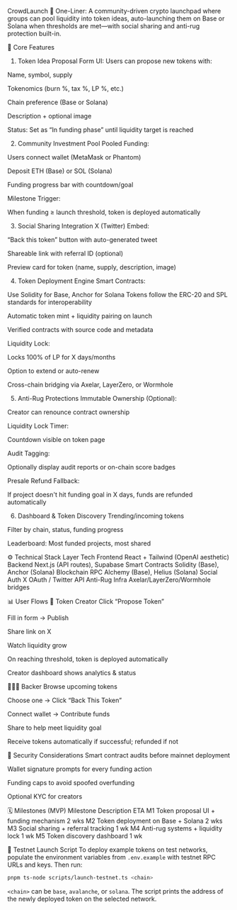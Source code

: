 CrowdLaunch
📌 One-Liner:
A community-driven crypto launchpad where groups can pool liquidity into token ideas, auto-launching them on Base or Solana when thresholds are met—with social sharing and anti-rug protection built-in.

🧱 Core Features
1. Token Idea Proposal
Form UI: Users can propose new tokens with:

Name, symbol, supply

Tokenomics (burn %, tax %, LP %, etc.)

Chain preference (Base or Solana)

Description + optional image

Status: Set as “In funding phase” until liquidity target is reached

2. Community Investment Pool
Pooled Funding:

Users connect wallet (MetaMask or Phantom)

Deposit ETH (Base) or SOL (Solana)

Funding progress bar with countdown/goal

Milestone Trigger:

When funding ≥ launch threshold, token is deployed automatically

3. Social Sharing Integration
X (Twitter) Embed:

“Back this token” button with auto-generated tweet

Shareable link with referral ID (optional)

Preview card for token (name, supply, description, image)

4. Token Deployment Engine
Smart Contracts:

Use Solidity for Base, Anchor for Solana
Tokens follow the ERC-20 and SPL standards for interoperability

Automatic token mint + liquidity pairing on launch

Verified contracts with source code and metadata

Liquidity Lock:

Locks 100% of LP for X days/months

Option to extend or auto-renew

Cross-chain bridging via Axelar, LayerZero, or Wormhole

5. Anti-Rug Protections
Immutable Ownership (Optional):

Creator can renounce contract ownership

Liquidity Lock Timer:

Countdown visible on token page

Audit Tagging:

Optionally display audit reports or on-chain score badges

Presale Refund Fallback:

If project doesn't hit funding goal in X days, funds are refunded automatically

6. Dashboard & Token Discovery
Trending/incoming tokens

Filter by chain, status, funding progress

Leaderboard: Most funded projects, most shared

⚙️ Technical Stack
Layer    Tech
Frontend    React + Tailwind (OpenAI aesthetic)
Backend    Next.js (API routes), Supabase
Smart Contracts    Solidity (Base), Anchor (Solana)
Blockchain RPC    Alchemy (Base), Helius (Solana)
Social Auth    X OAuth / Twitter API
Anti-Rug Infra    Axelar/LayerZero/Wormhole bridges

📊 User Flows
🧪 Token Creator
Click “Propose Token”

Fill in form → Publish

Share link on X

Watch liquidity grow

On reaching threshold, token is deployed automatically

Creator dashboard shows analytics & status

🧑‍🤝‍🧑 Backer
Browse upcoming tokens

Choose one → Click “Back This Token”

Connect wallet → Contribute funds

Share to help meet liquidity goal

Receive tokens automatically if successful; refunded if not

🔐 Security Considerations
Smart contract audits before mainnet deployment

Wallet signature prompts for every funding action

Funding caps to avoid spoofed overfunding

Optional KYC for creators

🗓 Milestones (MVP)
Milestone    Description    ETA
M1    Token proposal UI + funding mechanism    2 wks
M2    Token deployment on Base + Solana    2 wks
M3    Social sharing + referral tracking    1 wk
M4    Anti-rug systems + liquidity lock    1 wk
M5    Token discovery dashboard    1 wk

🧪 Testnet Launch Script
To deploy example tokens on test networks, populate the environment variables from `.env.example` with testnet RPC URLs and keys. Then run:

```bash
pnpm ts-node scripts/launch-testnet.ts <chain>
```

`<chain>` can be `base`, `avalanche`, or `solana`. The script prints the address of the newly deployed token on the selected network.
